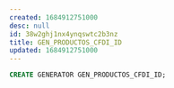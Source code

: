 ```yaml
---
created: 1684912751000
desc: null
id: 38w2ghj1nx4ynqswtc2b3nz
title: GEN_PRODUCTOS_CFDI_ID
updated: 1684912751000
---
```


```sql
CREATE GENERATOR GEN_PRODUCTOS_CFDI_ID;
```